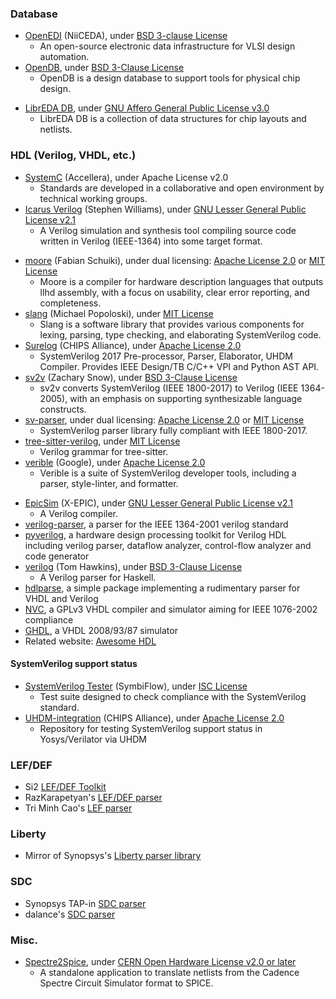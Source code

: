 ### Database
- [OpenEDI](https://gitee.com/niiceda/open-edi/) (NiiCEDA), under [BSD 3-clause License](https://gitee.com/niiceda/open-edi/blob/master/License)
  - An open-source electronic data infrastructure for VLSI design automation.
- [OpenDB](https://github.com/The-OpenROAD-Project/OpenDB), under [BSD 3-Clause License](https://github.com/The-OpenROAD-Project/OpenDB/blob/master/LICENSE)
  - OpenDB is a design database to support tools for physical chip design.
+ [LibrEDA DB](https://codeberg.org/LibrEDA/libreda-db), under [GNU Affero General Public License v3.0](https://codeberg.org/LibrEDA/libreda-db/src/branch/main/LICENSE)
  - LibrEDA DB is a collection of data structures for chip layouts and netlists.

### HDL (Verilog, VHDL, etc.)
- [SystemC](https://accellera.org/downloads/standards/systemc) (Accellera), under Apache License v2.0
  - Standards are developed in a collaborative and open environment by technical working groups.
- [Icarus Verilog](https://github.com/steveicarus/iverilog) (Stephen Williams), under [GNU Lesser General Public License v2.1](https://github.com/steveicarus/iverilog/blob/master/COPYING)
  - A Verilog simulation and synthesis tool compiling source code written in Verilog (IEEE-1364) into some target format.
+ [moore](https://github.com/fabianschuiki/moore) (Fabian Schuiki), under dual licensing: [Apache License 2.0](https://github.com/fabianschuiki/moore/blob/master/LICENSE-APACHE) or [MIT License](https://github.com/fabianschuiki/moore/blob/master/LICENSE-MIT)
  - Moore is a compiler for hardware description languages that outputs llhd assembly, with a focus on usability, clear error reporting, and completeness.
+ [slang](https://github.com/MikePopoloski/slang) (Michael Popoloski), under [MIT License](https://github.com/MikePopoloski/slang/blob/master/LICENSE)
  - Slang is a software library that provides various components for lexing, parsing, type checking, and elaborating SystemVerilog code.
+ [Surelog](https://github.com/chipsalliance/Surelog) (CHIPS Alliance), under [Apache License 2.0](https://github.com/chipsalliance/Surelog/blob/master/LICENSE)
  - SystemVerilog 2017 Pre-processor, Parser, Elaborator, UHDM Compiler. Provides IEEE Design/TB C/C++ VPI and Python AST API.
+ [sv2v](https://github.com/zachjs/sv2v) (Zachary Snow), under [BSD 3-Clause License](https://github.com/zachjs/sv2v/blob/master/LICENSE)
  - sv2v converts SystemVerilog (IEEE 1800-2017) to Verilog (IEEE 1364-2005), with an emphasis on supporting synthesizable language constructs.
+ [sv-parser](https://github.com/dalance/sv-parser), under dual licensing: [Apache License 2.0](https://github.com/dalance/sv-parser/blob/master/LICENSE-APACHE) or [MIT License](https://github.com/dalance/sv-parser/blob/master/LICENSE-MIT)
  - SystemVerilog parser library fully compliant with IEEE 1800-2017.
+ [tree-sitter-verilog](https://github.com/tree-sitter/tree-sitter-verilog), under [MIT License](https://github.com/tree-sitter/tree-sitter-verilog/blob/master/LICENSE)
  - Verilog grammar for tree-sitter.
+ [verible](https://github.com/google/verible) (Google), under [Apache License 2.0](https://github.com/google/verible/blob/master/LICENSE)
  - Verible is a suite of SystemVerilog developer tools, including a parser, style-linter, and formatter.
- [EpicSim](https://github.com/x-epic/EpicSim) (X-EPIC), under [GNU Lesser General Public License v2.1](https://github.com/x-epic/EpicSim/blob/master/LICENSE)
  - A Verilog compiler.
- [verilog-parser](https://github.com/ben-marshall/verilog-parser), a parser for the IEEE 1364-2001 verilog standard
- [pyverilog](https://pypi.org/project/pyverilog), a hardware design processing toolkit for Verilog HDL including verilog parser, dataflow analyzer, control-flow analyzer and code generator
- [verilog](https://github.com/tomahawkins/verilog) (Tom Hawkins), under [BSD 3-Clause License](https://github.com/tomahawkins/verilog/blob/master/LICENSE)
  - A Verilog parser for Haskell.
- [hdlparse](https://kevinpt.github.io/hdlparse/), a simple package implementing a rudimentary parser for VHDL and Verilog
- [NVC](https://github.com/nickg/nvc), a GPLv3 VHDL compiler and simulator aiming for IEEE 1076-2002 compliance
- [GHDL](https://github.com/ghdl/ghdl), a VHDL 2008/93/87 simulator
- Related website: [Awesome HDL](https://github.com/drom/awesome-hdl)

#### SystemVerilog support status
+ [SystemVerilog Tester](https://github.com/SymbiFlow/sv-tests) (SymbiFlow), under [ISC License](https://github.com/SymbiFlow/sv-tests/blob/master/LICENSE)
  - Test suite designed to check compliance with the SystemVerilog standard.
+ [UHDM-integration](https://github.com/chipsalliance/UHDM-integration-tests) (CHIPS Alliance), under [Apache License 2.0](https://github.com/chipsalliance/UHDM-integration-tests/blob/master/LICENSE)
  - Repository for testing SystemVerilog support status in Yosys/Verilator via UHDM

### LEF/DEF
- Si2 [LEF/DEF Toolkit](https://projects.si2.org/openeda.si2.org/projects/lefdef/)
- RazKarapetyan's [LEF/DEF parser](https://github.com/RazKarapetyan/LEF-DEF-parser)
- Tri Minh Cao's [LEF parser](https://github.com/trimcao/lef-parser)

### Liberty
- Mirror of Synopsys's [Liberty parser library](https://github.com/eclufsc/libertyParser)

### SDC
- Synopsys TAP-in [SDC parser](https://www.synopsys.com/community/interoperability-programs/tap-in.html)
- dalance's [SDC parser](https://github.com/dalance/sdc-parser)

### Misc.
- [Spectre2Spice](https://codeberg.org/thommythomaso/spectre2spice), under [CERN Open Hardware License v2.0 or later](https://codeberg.org/thommythomaso/spectre2spice/src/branch/master/LISENCE)
  - A standalone application to translate netlists from the Cadence Spectre Circuit Simulator format to SPICE.
